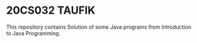 # 20CS032 TAUFIK
This repository contains Solution of some Java programs from Introduction to Java Programming. 
